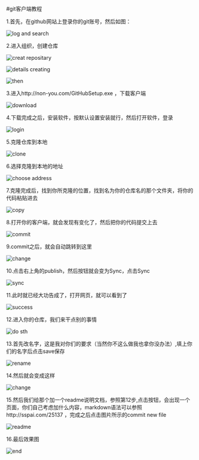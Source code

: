#git客户端教程

1.首先，在github网站上登录你的git账号，然后如图：

![log and search](https://github.com/head-first/about-learning/blob/master/git%20using/image/0.png)

2.进入组织，创建仓库

![creat repositary](https://github.com/head-first/about-learning/blob/master/git%20using/image/1.png)

![details creating](https://github.com/head-first/about-learning/blob/master/git%20using/image/2.png)

![then](https://github.com/head-first/about-learning/blob/master/git%20using/image/3.png)

3.进入http://non-you.com/GitHubSetup.exe ，下载客户端

![download](https://github.com/head-first/about-learning/blob/master/git%20using/image/4.png)

4.下载完成之后，安装软件，按默认设置安装就行，然后打开软件，登录

![login](https://github.com/head-first/about-learning/blob/master/git%20using/image/5.png)

5.克隆仓库到本地

![clone](https://github.com/head-first/about-learning/blob/master/git%20using/image/6.png)

6.选择克隆到本地的地址

![choose address](https://github.com/head-first/about-learning/blob/master/git%20using/image/7.png)

7.克隆完成后，找到你所克隆的位置，找到名为你的仓库名的那个文件夹，将你的代码粘贴进去
 
![copy](https://github.com/head-first/about-learning/blob/master/git%20using/image/8.jpg)

8.打开你的客户端，就会发现有变化了，然后把你的代码提交上去

![commit](https://github.com/head-first/about-learning/blob/master/git%20using/image/9.png)

9.commit之后，就会自动跳转到这里

![change](https://github.com/head-first/about-learning/blob/master/git%20using/image/10.png)

10.点击右上角的publish，然后按钮就会变为Sync，点击Sync

![sync](https://github.com/head-first/about-learning/blob/master/git%20using/image/11.png)

11.此时就已经大功告成了，打开网页，就可以看到了

![success](https://github.com/head-first/about-learning/blob/master/git%20using/image/12.png)

12.进入你的仓库，我们来干点别的事情

![do sth](https://github.com/head-first/about-learning/blob/master/git%20using/image/13.png)

13.首先改名字，这是我对你们的要求（当然你不这么做我也拿你没办法）,填上你们的名字后点击save保存

![rename](https://github.com/head-first/about-learning/blob/master/git%20using/image/14.png)

14.然后就会变成这样

![change](https://github.com/head-first/about-learning/blob/master/git%20using/image/15.png)

15.然后我们给那个加一个readme说明文档，参照第12步,点击按钮，会出现一个页面，你们自己考虑加什么内容，markdown语法可以参照http://sspai.com/25137 ，完成之后点击图片所示的commit new file

![readme](https://github.com/head-first/about-learning/blob/master/git%20using/image/16.png)

16.最后效果图

![end](https://github.com/head-first/about-learning/blob/master/git%20using/image/17.png)
